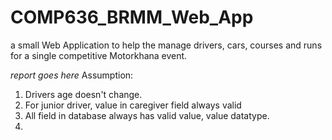 # COMP636_BRMM_Web_App
a small Web Application to help the manage drivers, cars, courses and runs for a single competitive Motorkhana event.


*report goes here*
Assumption:
1. Drivers age doesn't change.
2. For junior driver, value in caregiver field always valid
3. All field in database always has valid value, value datatype.
4. 